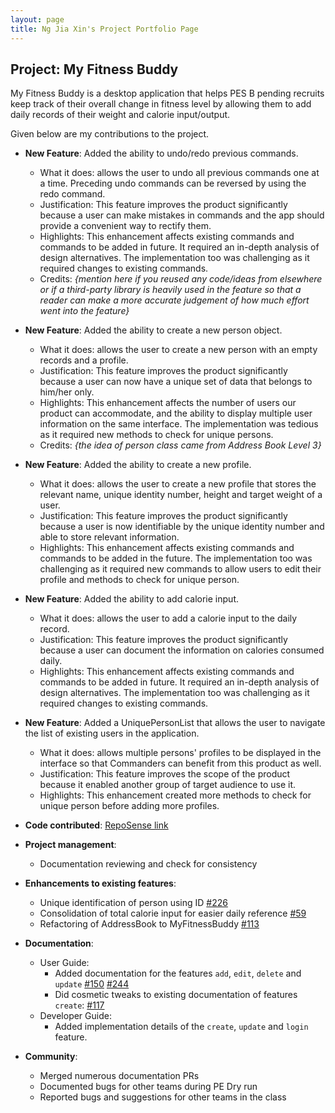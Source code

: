 ```yaml
---
layout: page
title: Ng Jia Xin's Project Portfolio Page
---
```


## Project: My Fitness Buddy

My Fitness Buddy is a desktop application that helps PES B pending recruits keep track of their
 overall change in fitness level by allowing them to add daily records of their weight and calorie input/output. 

Given below are my contributions to the project.

* **New Feature**: Added the ability to undo/redo previous commands.
  * What it does: allows the user to undo all previous commands one at a time. Preceding undo commands can be reversed by using the redo command.
  * Justification: This feature improves the product significantly because a user can make mistakes in commands and the app should provide a convenient way to rectify them.
  * Highlights: This enhancement affects existing commands and commands to be added in future. It required an in-depth analysis of design alternatives. The implementation too was challenging as it required changes to existing commands.
  * Credits: *{mention here if you reused any code/ideas from elsewhere or if a third-party library is heavily used in the feature so that a reader can make a more accurate judgement of how much effort went into the feature}*

* **New Feature**: Added the ability to create a new person object.
  * What it does: allows the user to create a new person with an empty records and a profile.
  * Justification: This feature improves the product significantly because a user can now have a unique set of data that belongs to him/her only. 
  * Highlights: This enhancement affects the number of users our product can accommodate, and the ability to display multiple user information on the same interface. The implementation was tedious as it required new methods to check for unique persons.
  * Credits: *{the idea of person class came from Address Book Level 3}*

* **New Feature**: Added the ability to create a new profile.
  * What it does: allows the user to create a new profile that stores the relevant name, unique identity number, height and target weight of a user.
  * Justification: This feature improves the product significantly because a user is now identifiable by the unique identity number and able to store relevant information. 
  * Highlights: This enhancement affects existing commands and commands to be added in the future. The implementation too was challenging as it required new commands to allow users to edit their profile and methods to check for unique person.

* **New Feature**: Added the ability to add calorie input.
  * What it does: allows the user to add a calorie input to the daily record.
  * Justification: This feature improves the product significantly because a user can document the information on calories consumed daily.
  * Highlights: This enhancement affects existing commands and commands to be added in future. It required an in-depth analysis of design alternatives. The implementation too was challenging as it required changes to existing commands.

* **New Feature**: Added a UniquePersonList that allows the user to navigate the list of existing users in the application.
  * What it does: allows multiple persons' profiles to be displayed in the interface so that Commanders can benefit from this product as well.
  * Justification: This feature improves the scope of the product because it enabled another group of target audience to use it.
  * Highlights: This enhancement created more methods to check for unique person before adding more profiles. 

* **Code contributed**: [RepoSense link](https://nus-cs2103-ay2021s1.github.io/tp-dashboard/#breakdown=true&search=jiaax)

* **Project management**:
  * Documentation reviewing and check for consistency

* **Enhancements to existing features**:
  * Unique identification of person using ID [\#226](https://github.com/AY2021S1-CS2103T-W11-3/tp/pull/226)
  * Consolidation of total calorie input for easier daily reference [\#59](https://github.com/AY2021S1-CS2103T-W11-3/tp/pull/59)
  * Refactoring of AddressBook to MyFitnessBuddy [\#113](https://github.com/AY2021S1-CS2103T-W11-3/tp/pull/113)

* **Documentation**:
  * User Guide:
    * Added documentation for the features `add`, `edit`, `delete` and `update` 
    [\#150](https://github.com/AY2021S1-CS2103T-W11-3/tp/pull/150) 
    [\#244](https://github.com/AY2021S1-CS2103T-W11-3/tp/pull/244)
    * Did cosmetic tweaks to existing documentation of features `create`: 
    [\#117](https://github.com/AY2021S1-CS2103T-W11-3/tp/pull/117)
  * Developer Guide:
    * Added implementation details of the `create`, `update` and `login` feature. 

* **Community**:
  * Merged numerous documentation PRs 
  * Documented bugs for other teams during PE Dry run
  * Reported bugs and suggestions for other teams in the class 

